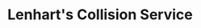 ---
title: "Lenhart's Collision Service"
url: /vernon-center/lenharts-collision-service/
shop: car repair
---